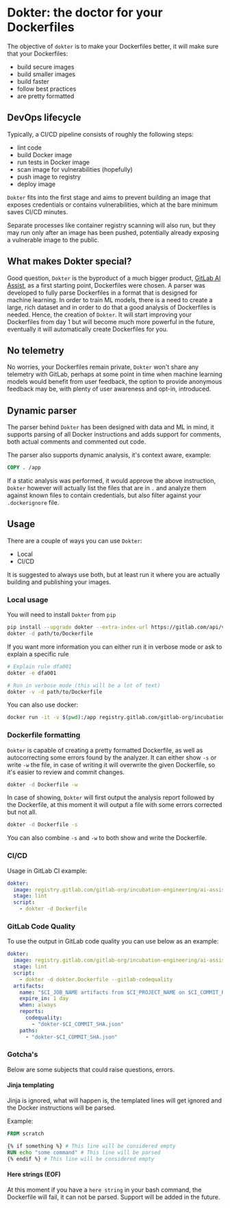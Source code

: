 # Dokter: the doctor for your Dockerfiles

The objective of `dokter` is to make your Dockerfiles better, it will make sure that your Dockerfiles:
- build secure images
- build smaller images
- build faster
- follow best practices
- are pretty formatted

## DevOps lifecycle

Typically, a CI/CD pipeline consists of roughly the following steps:
- lint code
- build Docker image
- run tests in Docker image
- scan image for vulnerabilities (hopefully)
- push image to registry
- deploy image

`Dokter` fits into the first stage and aims to prevent building an image that exposes credentials or contains 
vulnerabilities, which at the bare minimum saves CI/CD minutes.

Separate processes like container registry scanning will also run, but they may run only after an image has been pushed,
potentially already exposing a vulnerable image to the public.


## What makes Dokter special?

Good question, `Dokter` is the byproduct of a much bigger product, 
[GitLab AI Assist](https://about.gitlab.com/handbook/engineering/incubation/ai-assist/), as a first starting point, 
Dockerfiles were chosen. A parser was developed to fully parse Dockerfiles in a format that is designed for machine 
learning. In order to train ML models, there is a need to create a large, rich dataset and in order to do that a good 
analysis of Dockerfiles is needed. Hence, the creation of `Dokter`. It will start improving your Dockerfiles from day 1
but will become much more powerful in the future, eventually it will automatically create Dockerfiles for you.


## No telemetry

No worries, your Dockerfiles remain private, `Dokter` won't share any telemetry with GitLab, perhaps at some point in 
time when machine learning models would benefit from user feedback, the option to provide anonymous feedback may be, 
with plenty of user awareness and opt-in, introduced.

## Dynamic parser  

The parser behind `Dokter` has been designed with data and ML in mind, it supports parsing of all Docker instructions 
and adds support for comments, both actual comments and commented out code. 

The parser also supports dynamic analysis, it's context aware, example:

```dockerfile
COPY . /app
```

If a static analysis was performed, it would approve the above instruction, `Dokter` however will actually list the 
files that are in `.` and analyze them against known files to contain credentials, but also filter against your 
`.dockerignore` file.

## Usage

There are a couple of ways you can use `Dokter`:

- Local
- CI/CD

It is suggested to always use both, but at least run it where you are actually building and publishing your images.

### Local usage

You will need to install `Dokter` from `pip`
```bash
pip install --upgrade dokter --extra-index-url https://gitlab.com/api/v4/projects/36078023/packages/pypi/simple
dokter -d path/to/Dockerfile
```
If you want more information you can either run it in verbose mode or ask to explain a specific rule
```bash
# Explain rule dfa001
dokter -e dfa001

# Run in verbose mode (this will be a lot of text)
dokter -v -d path/to/Dockerfile
```

You can also use docker:

```bash
docker run -it -v $(pwd):/app registry.gitlab.com/gitlab-org/incubation-engineering/ai-assist/dokter/dokter:latest dokter -d docter.Dockerfile
```

### Dockerfile formatting

`Dokter` is capable of creating a pretty formatted Dockerfile, as well as autocorrecting some errors found by the 
analyzer. It can either show `-s` or write `-w` the file, in case of writing it will overwrite the given Dockerfile, so
it's easier to review and commit changes. 

```bash
dokter -d Dockerfile -w
```

In case of showing, `Dokter` will first output the analysis report followed by the Dockerfile, at this moment it will 
output a file with some errors corrected but not all. 

```bash
dokter -d Dockerfile -s
```

You can also combine `-s` and `-w` to both show and write the Dockerfile.


### CI/CD

Usage in GitLab CI example:

```yaml
dokter:
  image: registry.gitlab.com/gitlab-org/incubation-engineering/ai-assist/dokter/dokter:latest
  stage: lint
  script:
    - dokter -d Dockerfile
```

### GitLab Code Quality

To use the output in GitLab code quality you can use below as an example:
```yaml
dokter:
  image: registry.gitlab.com/gitlab-org/incubation-engineering/ai-assist/dokter/dokter:latest
  stage: lint
  script:
    - dokter -d dokter.Dockerfile --gitlab-codequality
  artifacts:
    name: "$CI_JOB_NAME artifacts from $CI_PROJECT_NAME on $CI_COMMIT_REF_SLUG"
    expire_in: 1 day
    when: always
    reports:
      codequality:
        - "dokter-$CI_COMMIT_SHA.json"
    paths:
      - "dokter-$CI_COMMIT_SHA.json"
```

### Gotcha's

Below are some subjects that could raise questions, errors. 

#### Jinja templating

Jinja is ignored, what will happen is, the templated lines will get ignored and the Docker instructions 
will be parsed. 

Example:
```Dockerfile
FROM scratch

{% if something %} # This line will be considered empty
RUN echo "some command" # This line will be parsed
{% endif %} # This line will be considered empty
```

#### Here strings (EOF)

At this moment if you have a `here string` in your bash command, the Dockerfile will fail, it can not be parsed. Support
will be added in the future.
